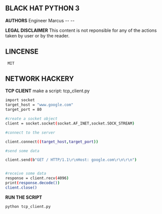 ## **BLACK HAT PYTHON 3**

**AUTHORS**
     Engineer Marcus
     --
     --

**LEGAL DISCLAIMER**
     This content is not reponsible for any of the actions taken by user or by the reader.     

## **LINCENSE**
     MIT 

## **NETWORK HACKERY**

**TCP CLIENT**
make a script: tcp_client.py 
```sh 
import socket
target_host = "www.google.com"
target_port = 80

#create a socket object 
client = socket.socket(socket.AF_INET,socket.SOCK_STREAM)

#connect to the server

client.connect((target_host,target_port))

#send some data

client.send(b"GET / HTTP/1.1\r\nHost: google.com\r\n\r\n")


#receive some data 
response = client.recv(4096)
print(response.decode())
client.close()

```
**RUN THE SCRIPT**
```sh
python tcp_client.py
```
